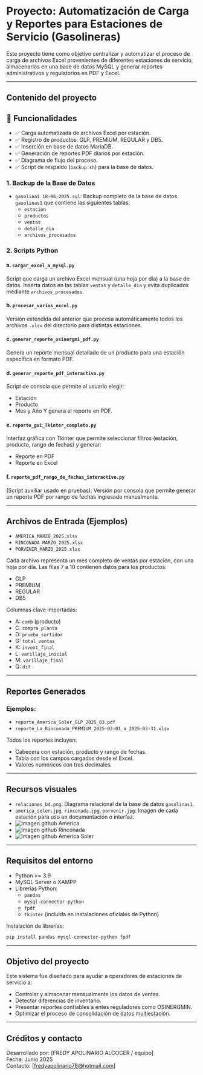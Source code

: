 # Proyecto: Automatización de Carga y Reportes para Estaciones de Servicio (Gasolineras)

Este proyecto tiene como objetivo centralizar y automatizar el proceso de carga de archivos Excel provenientes de diferentes estaciones de servicio, almacenarlos en una base de datos MySQL y generar reportes administrativos y regulatorios en PDF y Excel.

---

## Contenido del proyecto
## 🔧 Funcionalidades

- ✅ Carga automatizada de archivos Excel por estación.
- ✅ Registro de productos: GLP, PREMIUM, REGULAR y DB5.
- ✅ Inserción en base de datos MariaDB.
- ✅ Generación de reportes PDF diarios por estación.
- ✅ Diagrama de flujo del proceso.
- ✅ Script de respaldo (`backup.sh`) para la base de datos.

### 1. Backup de la Base de Datos

- `gasolina1_18-06-2025.sql`: Backup completo de la base de datos `gasolinas1` que contiene las siguientes tablas:
  - `estacion`
  - `productos`
  - `ventas`
  - `detalle_dia`
  - `archivos_procesados`

### 2. Scripts Python

#### a. `cargar_excel_a_mysql.py`
Script que carga un archivo Excel mensual (una hoja por día) a la base de datos. Inserta datos en las tablas `ventas` y `detalle_dia` y evita duplicados mediante `archivos_procesados`.

#### b. `procesar_varios_excel.py`
Versión extendida del anterior que procesa automáticamente todos los archivos `.xlsx` del directorio para distintas estaciones.

#### c. `generar_reporte_osinergmi_pdf.py`
Genera un reporte mensual detallado de un producto para una estación específica en formato PDF.

#### d. `generar_reporte_pdf_interactivo.py`
Script de consola que permite al usuario elegir:
- Estación
- Producto
- Mes y Año
Y genera el reporte en PDF.

#### e. `reporte_gui_Tkinter_completo.py`
Interfaz gráfica con Tkinter que permite seleccionar filtros (estación, producto, rango de fechas) y generar:
- Reporte en PDF
- Reporte en Excel

#### f. `reporte_pdf_rango_de_fechas_interactivo.py`
(Script auxiliar usado en pruebas): Versión por consola que permite generar un reporte PDF por rango de fechas ingresado manualmente.

---

## Archivos de Entrada (Ejemplos)

- `AMERICA_MARZO_2025.xlsx`
- `RINCONADA_MARZO_2025.xlsx`
- `PORVENIR_MARZO_2025.xlsx`

Cada archivo representa un mes completo de ventas por estación, con una hoja por día. Las filas 7 a 10 contienen datos para los productos:
- GLP
- PREMIUM
- REGULAR
- DB5

Columnas clave importadas:
- A: `comb` (producto)
- C: `compra_planta`
- D: `prueba_surtidor`
- G: `total_ventas`
- K: `invent_final`
- L: `varillaje_inicial`
- M: `varillaje_final`
- Q: `dif`

---

## Reportes Generados

### Ejemplos:
- `reporte_America_Soler_GLP_2025_03.pdf`
- `reporte_La_Rinconada_PREMIUM_2025-03-01_a_2025-03-31.xlsx`

Todos los reportes incluyen:
- Cabecera con estación, producto y rango de fechas.
- Tabla con los campos cargados desde el Excel.
- Valores numéricos con tres decimales.

---

## Recursos visuales

- `relaciones_bd.png`: Diagrama relacional de la base de datos `gasolinas1`.
- `america_soler.jpg`, `rinconada.jpg`, `porvenir.jpg`: Imagen de cada estación para uso en documentación o interfaz.
- ![Imagen github America](./img/github_image.png)
- ![Imagen github Rinconada](./img/github_image.png)
- ![Imagen github America Soler](./img/github_image.png)
---

## Requisitos del entorno

- Python >= 3.9
- MySQL Server o XAMPP
- Librerías Python:
  - `pandas`
  - `mysql-connector-python`
  - `fpdf`
  - `tkinter` (incluida en instalaciones oficiales de Python)

Instalación de librerías:
```bash
pip install pandas mysql-connector-python fpdf
```

---

## Objetivo del proyecto

Este sistema fue diseñado para ayudar a operadores de estaciones de servicio a:
- Controlar y almacenar mensualmente los datos de ventas.
- Detectar diferencias de inventario.
- Presentar reportes confiables a entes reguladores como OSINERGMIN.
- Optimizar el proceso de consolidación de datos multiestación.

---

## Créditos y contacto

Desarrollado por: [FREDY APOLINARIO ALCOCER / equipo]  
Fecha: Junio 2025  
Contacto: [fredyapolinario78@hotmail.com]
